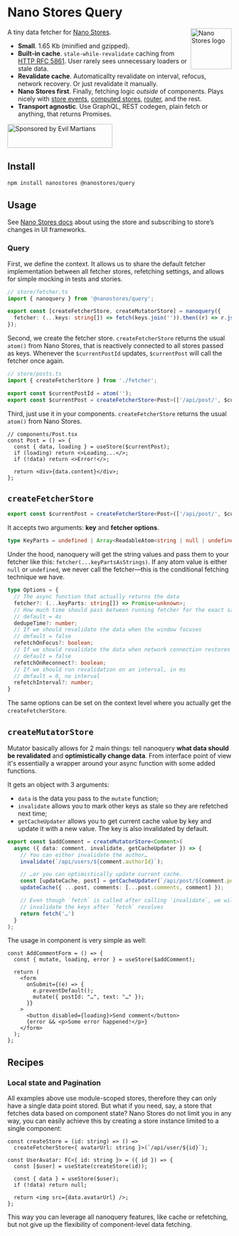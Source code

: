 # Nano Stores Query

<img align="right" width="92" height="92" title="Nano Stores logo"
     src="https://nanostores.github.io/nanostores/logo.svg">

A tiny data fetcher for [Nano Stores](https://github.com/nanostores/nanostores).

- **Small**. 1.65 Kb (minified and gzipped).
- **Built-in cache**. `stale-while-revalidate` caching from 
[HTTP RFC 5861](https://tools.ietf.org/html/rfc5861). User rarely sees unnecessary
loaders or stale data.
- **Revalidate cache**. Automaticallty revalidate on interval, refocus, network 
recovery. Or just revalidate it manually.
- **Nano Stores first**. Finally, fetching logic *outside* of components. Plays nicely
with [store events](https://github.com/nanostores/nanostores#store-events),
[computed stores](https://github.com/nanostores/nanostores#computed-stores),
[router](https://github.com/nanostores/router), and the rest.
- **Transport agnostic**. Use GraphQL, REST codegen, plain fetch or anything,
that returns Promises.

<a href="https://evilmartians.com/?utm_source=nanostores-query">
  <img src="https://evilmartians.com/badges/sponsored-by-evil-martians.svg"
       alt="Sponsored by Evil Martians" width="236" height="54">
</a>

## Install

```sh
npm install nanostores @nanostores/query
```

## Usage

See [Nano Stores docs](https://github.com/nanostores/nanostores#guide)
about using the store and subscribing to store’s changes in UI frameworks.

### Query

First, we define the context. It allows us to share the default fetcher
implementation between all fetcher stores, refetching settings, and allows for
simple mocking in tests and stories.

```ts
// store/fetcher.ts
import { nanoquery } from '@nanostores/query';

export const [createFetcherStore, createMutatorStore] = nanoquery({
  fetcher: (...keys: string[]) => fetch(keys.join('')).then((r) => r.json()),
});
```

Second, we create the fetcher store. `createFetcherStore` returns the usual `atom()`
from Nano Stores, that is reactively connected to all stores passed as keys. Whenever
the `$currentPostId` updates, `$currentPost` will call the fetcher once again.

```ts
// store/posts.ts
import { createFetcherStore } from './fetcher';

export const $currentPostId = atom('');
export const $currentPost = createFetcherStore<Post>(['/api/post/', $currentPostId]);
```

Third, just use it in your components. `createFetcherStore` returns the usual
`atom()` from Nano Stores.

```tsx
// components/Post.tsx
const Post = () => {
  const { data, loading } = useStore($currentPost);
  if (loading) return <>Loading...</>;
  if (!data) return <>Error!</>;

  return <div>{data.content}</div>;
};

```

## `createFetcherStore`

```ts
export const $currentPost = createFetcherStore<Post>(['/api/post/', $currentPostId]);
```

It accepts two arguments: **key** and **fetcher options**.

```ts
type KeyParts = undefined | Array<ReadableAtom<string | null | undefined> | string>
```

Under the hood, nanoquery will get the string values and pass them to your fetcher
like this: `fetcher(...keyPartsAsStrings)`. If any atom value is either `null` or
`undefined`, we never call the fetcher—this is the conditional fetching technique we
have.

```ts
type Options = {
  // The async function that actually returns the data
  fetcher?: (...keyParts: string[]) => Promise<unknown>;
  // How much time should pass between running fetcher for the exact same key parts
  // default = 4s
  dedupeTime?: number;
  // If we should revalidate the data when the window focuses
  // default = false
  refetchOnFocus?: boolean;
  // If we should revalidate the data when network connection restores
  // default = false
  refetchOnReconnect?: boolean;
  // If we should run revalidation on an interval, in ms
  // default = 0, no interval
  refetchInterval?: number;
}
```

The same options can be set on the context level where you actually get the
`createFetcherStore`.

## `createMutatorStore`

Mutator basically allows for 2 main things: tell nanoquery **what data should be
revalidated** and **optimistically change data**. From interface point of view it's
essentially a wrapper around your async function with some added functions.

It gets an object with 3 arguments:

- `data` is the data you pass to the `mutate` function;
- `invalidate` allows you to mark other keys as stale so they are refetched next time;
- `getCacheUpdater` allows you to get current cache value by key and update it with
a new value. The key is also invalidated by default.

```ts
export const $addComment = createMutatorStore<Comment>(
  async ({ data: comment, invalidate, getCacheUpdater }) => {
    // You can either invalidate the author…
    invalidate(`/api/users/${comment.authorId}`);

    // …or you can optimistically update current cache.
    const [updateCache, post] = getCacheUpdater(`/api/post/${comment.postId}`);
    updateCache({ ...post, comments: [...post.comments, comment] });

    // Even though `fetch` is called after calling `invalidate`, we will only
    // invalidate the keys after `fetch` resolves
    return fetch('…')
  }
);
```

The usage in component is very simple as well:

```tsx
const AddCommentForm = () => {
  const { mutate, loading, error } = useStore($addComment);

  return (
    <form
      onSubmit={(e) => {
        e.preventDefault();
        mutate({ postId: "…", text: "…" });
      }}
    >
      <button disabled={loading}>Send comment</button>
      {error && <p>Some error happened!</p>}
    </form>
  );
};
```

## Recipes

### Local state and Pagination

All examples above use module-scoped stores, therefore they can only have a single
data point stored. But what if you need, say, a store that fetches data based on
component state? Nano Stores do not limit you in any way, you can easily achieve
this by creating a store instance limited to a single component:

```tsx
const createStore = (id: string) => () =>
  createFetcherStore<{ avatarUrl: string }>(`/api/user/${id}`);

const UserAvatar: FC<{ id: string }> = ({ id }) => {
  const [$user] = useState(createStore(id));

  const { data } = useStore($user);
  if (!data) return null;

  return <img src={data.avatarUrl} />;
};
```

This way you can leverage all nanoquery features, like cache or refetching, but
not give up the flexibility of component-level data fetching.
